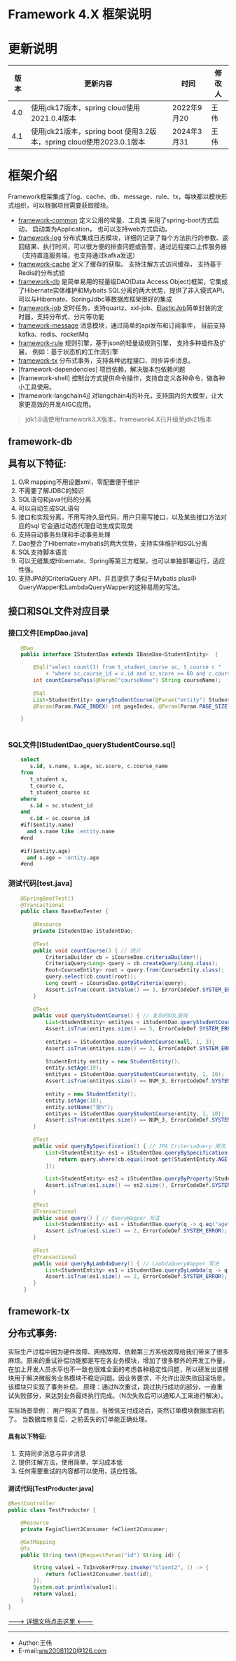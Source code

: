Framework 4.X 框架说明
=======

# 更新说明
版本|更新内容| 时间|修改人
--- | --- | --- | ---
4.0 | 使用jdk17版本，spring cloud使用2021.0.4版本| 2022年9月20 | 王伟
4.1 | 使用jdk21版本，spring boot 使用3.2版本，spring cloud使用2023.0.1版本| 2024年3月31 | 王伟

# 框架介绍
Framework框架集成了log、cache、db、message、rule、tx，每块都以模块形式组织，可以根据项目需要获取模块。
+ [framework-common](https://github.com/ww20081120/framework/wiki/%E5%9F%BA%E7%A1%80%E5%B7%A5%E5%85%B7) 定义公用的常量、工具类 采用了spring-boot方式启动， 启动类为Application， 也可以支持web方式启动。
+ [framework-log](https://github.com/ww20081120/framework/wiki/%E8%B7%9F%E8%B8%AA%E6%97%A5%E5%BF%97) 分布式集成日志模块，详细的记录了每个方法执行的参数、返回结果、执行时间，可以很方便的排查问题或告警，通过远程接口上传服务器（支持直连服务端，也支持通过kafka发送）
+ [framework-cache](https://github.com/ww20081120/framework/wiki/%E7%BC%93%E5%AD%98) 定义了缓存的获取。  支持注解方式访问缓存， 支持基于Redis的分布式锁
+ [framework-db](https://github.com/ww20081120/framework/wiki/%E6%95%B0%E6%8D%AE%E5%BA%93) 是简单易用的轻量级DAO(Data Access Object)框架，它集成了Hibernate实体维护和Mybaits SQL分离的两大优势，提供了非入侵式API，可以与Hibernate、SpringJdbc等数据库框架很好的集成 
+ [framework-job](https://github.com/ww20081120/framework/wiki/%E4%BB%BB%E5%8A%A1) 定时任务，支持quartz、xxl-job、[ElasticJob](http://elasticjob.io)简单封装的定时器，支持分布式、分片等功能
+ [framework-message](https://github.com/ww20081120/framework/wiki/%E5%BC%82%E6%AD%A5%E6%B6%88%E6%81%AF) 消息模块，通过简单的api发布和订阅事件， 目前支持kafka、redis、rocketMq
+ [framework-rule](https://github.com/ww20081120/framework/wiki/%E8%A7%84%E5%88%99%E5%BC%95%E6%93%8E) 规则引擎，基于json的轻量级规则引擎， 支持多种插件及扩展， 例如：基于状态机的工作流引擎
+ [framework-tx](https://github.com/ww20081120/framework/wiki/%E5%88%86%E5%B8%83%E5%BC%8F%E4%BA%8B%E5%8A%A1) 分布式事务，支持各种远程接口、同步异步消息。
+ [framework-dependencies] 项目依赖，解决版本包依赖问题
+ [framework-shell] 控制台方式提供命令操作，支持自定义各种命令，做各种小工具使用。
+ [framework-langchain4j] 对langchain4j的补充，支持国内的大模型，让大家更高效的开发AIGC应用。

> jdk1.8请使用framework3.X版本，framework4.X已升级至jdk21版本

## <p id="framework-db">framework-db</p>具有以下特征:

1. O/R mapping不用设置xml，零配置便于维护  
2. 不需要了解JDBC的知识  
3. SQL语句和java代码的分离  
4. 可以自动生成SQL语句  
5. 接口和实现分离，不用写持久层代码，用户只需写接口，以及某些接口方法对应的sql 它会通过动态代理自动生成实现类  
6. 支持自动事务处理和手动事务处理  
7. Dao整合了Hibernate+mybatis的两大优势，支持实体维护和SQL分离  
8. SQL支持脚本语言  
9. 可以无缝集成Hibernate、Spring等第三方框架，也可以单独部署运行，适应性强。
10. 支持JPA的CriteriaQuery API，并且提供了类似于Mybatis plus中 QueryWapper和LambdaQueryWapper的这种易用的写法。

 
## 接口和SQL文件对应目录 
 
### 接口文件[EmpDao.java]

``` java
    @Dao
    public interface IStudentDao extends IBaseDao<StudentEntity>  {

	    @Sql("select count(1) from t_student_course sc, t_course c "
            + "where sc.course_id = c.id and sc.score >= 60 and c.course_name = :courseName")
        int countCoursePass(@Param("courseName") String courseName);
        
        @Sql
        List<StudentEntity> queryStudentCourse(@Param("entity") StudentEntity studentEntity,
        @Param(Param.PAGE_INDEX) int pageIndex, @Param(Param.PAGE_SIZE) int pageSize);

	}
	
```

### SQL文件[IStudentDao_queryStudentCourse.sql] 
``` sql 
	select 
	   s.id, s.name, s.age, sc.score, c.course_name
	from 
	   t_student s,
	   t_course c,
	   t_student_course sc
	where
	   s.id = sc.student_id
	and
	   c.id = sc.course_id
	#if($entity.name)
	  and s.name like :entity.name
	#end
	
	#if($entity.age)
	  and s.age = :entity.age
	#end

```

### 测试代码[test.java]
``` java
	@SpringBootTest()
	@Transactional
	public class BaseDaoTester {
	
	    @Resource
	    private IStudentDao iStudentDao;
	    
	    @Test
	    public void countCourse() { // 统计
	        CriteriaBuilder cb = iCourseDao.criteriaBuilder();
	        CriteriaQuery<Long> query = cb.createQuery(Long.class);
	        Root<CourseEntity> root = query.from(CourseEntity.class);
	        query.select(cb.count(root));
	        Long count = iCourseDao.getByCriteria(query);
	        Assert.isTrue(count.intValue() == 3, ErrorCodeDef.SYSTEM_ERROR);
	    }
	    
	    @Test
	    public void queryStudentCourse() { // 复杂的SQL查询
	        List<StudentEntity> entityes = iStudentDao.queryStudentCourse(null, 1, 5);
	        Assert.isTrue(entityes.size() == 5, ErrorCodeDef.SYSTEM_ERROR);
	
	        entityes = iStudentDao.queryStudentCourse(null, 1, 3);
	        Assert.isTrue(entityes.size() == 3, ErrorCodeDef.SYSTEM_ERROR);
	
	        StudentEntity entity = new StudentEntity();
	        entity.setAge(19);
	        entityes = iStudentDao.queryStudentCourse(entity, 1, 10);
	        Assert.isTrue(entityes.size() == NUM_3, ErrorCodeDef.SYSTEM_ERROR);
	
	        entity = new StudentEntity();
	        entity.setAge(18);
	        entity.setName("张%");
	        entityes = iStudentDao.queryStudentCourse(entity, 1, 10);
	        Assert.isTrue(entityes.size() == NUM_3, ErrorCodeDef.SYSTEM_ERROR);
	    }
		
		@Test
	    public void queryBySpecification() { // JPA CriteriaQuery 用法
	        List<StudentEntity> es1 = iStudentDao.queryBySpecification((root, query, cb) -> {
	            return query.where(cb.equal(root.get(StudentEntity.AGE), 18)).getRestriction();
	        });
	
	        List<StudentEntity> es2 = iStudentDao.queryByProperty(StudentEntity.AGE, 18);
	        Assert.isTrue(es1.size() == es2.size(), ErrorCodeDef.SYSTEM_ERROR);
	    }
	    
	    @Test
	    @Transactional
	    public void query() { // QueryWapper 写法
	        List<StudentEntity> es1 = iStudentDao.query(q -> q.eq("age", 18).build());
	        Assert.isTrue(es1.size() == 2, ErrorCodeDef.SYSTEM_ERROR);
	    }
	    
	    @Test
	    @Transactional
	    public void queryByLambdaQuery() { // LambdaQueryWapper 写法
	        List<StudentEntity> es1 = iStudentDao.queryByLambda(q -> q.eq(StudentEntity::getAge, 18).build());
	        Assert.isTrue(es1.size() == 2, ErrorCodeDef.SYSTEM_ERROR);
	    }
	 }
```

## <p id="framework-tx">framework-tx</p>分布式事务:

实际生产过程中因为硬件故障、网络故障、依赖第三方系统故障给我们带来了很多麻烦。原来的重试补偿功能都是写在各业务模块，增加了很多额外的开发工作量，在加上开发人员水平也不一致也很难全面的考虑各种稳定性问题，所以研发出该模块用于解决微服务业务模块不稳定问题。因业务要求，不允许出现失败回滚场景，该模块只实现了事务补偿。 原理：通过N次重试，跳过执行成功的部分，一直重试失败部分，来达到业务最终执行完成。（N次失败后可以通知人工来进行解决）。

实际场景举例： 用户购买了商品，当微信支付成功后，突然订单模块数据库宕机了。 当数据库修复后，之前丢失的订单能正确处理。

#### 具有以下特征:

1. 支持同步消息与异步消息  
2. 提供注解方法，使用简单，学习成本低 
3. 任何需要重试的内容都可以使用，适应性强。  

#### 测试代码[TestProducter.java]

``` java
@RestController
public class TestProducter {

    @Resource
    private FeginClient2Consumer feClient2Consumer;

    @GetMapping
    @Tx
    public String test(@RequestParam("id") String id) {

        String value1 = TxInvokerProxy.invoke("client2", () -> {
            return feClient2Consumer.test(id);
        });
        System.out.println(value1);
        return value1;
    }
}

```

[---> 详细文档点击这里 <---](https://github.com/ww20081120/framework/wiki)

---
- Author:王伟 
- E-mail:[ww20081120@126.com](mail://ww20081120@126.com)

